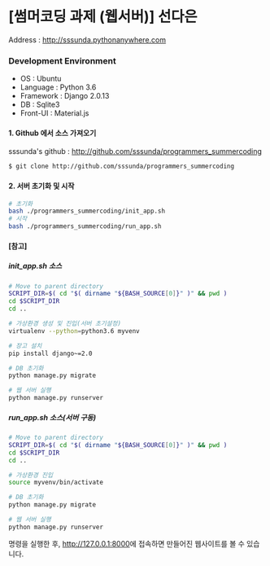 # [썸머코딩 과제 (웹서버)] 선다은
Address : <http://sssunda.pythonanywhere.com>

### Development Environment
- OS : Ubuntu
- Language : Python 3.6
- Framework : Django 2.0.13
- DB : Sqlite3
- Front-UI : Material.js


#### 1. Github 에서 소스 가져오기
sssunda's github : <http://github.com/sssunda/programmers_summercoding>


```bash
$ git clone http://github.com/sssunda/programmers_summercoding
```


#### 2. 서버 초기화 및 시작


```bash
# 초기화
bash ./programmers_summercoding/init_app.sh
# 시작
bash ./programmers_summercoding/run_app.sh
```

#### [참고]
##### init_app.sh 소스

```bash
# Move to parent directory
SCRIPT_DIR=$( cd "$( dirname "${BASH_SOURCE[0]}" )" && pwd )
cd $SCRIPT_DIR
cd ..

# 가상환경 생성 및 진입(서버 초기설정) 
virtualenv --python=python3.6 myvenv

# 장고 설치
pip install django~=2.0

# DB 초기화
python manage.py migrate

# 웹 서버 실행
python manage.py runserver
```

##### run_app.sh 소스(서버 구동)

```bash
# Move to parent directory
SCRIPT_DIR=$( cd "$( dirname "${BASH_SOURCE[0]}" )" && pwd )
cd $SCRIPT_DIR
cd ..

# 가상환경 진입
source myvenv/bin/activate

# DB 초기화
python manage.py migrate

# 웹 서버 실행
python manage.py runserver
```

명령을 실행한 후, <http://127.0.0.1:8000>에 접속하면 만들어진 웹사이트를 볼 수 있습니다.
